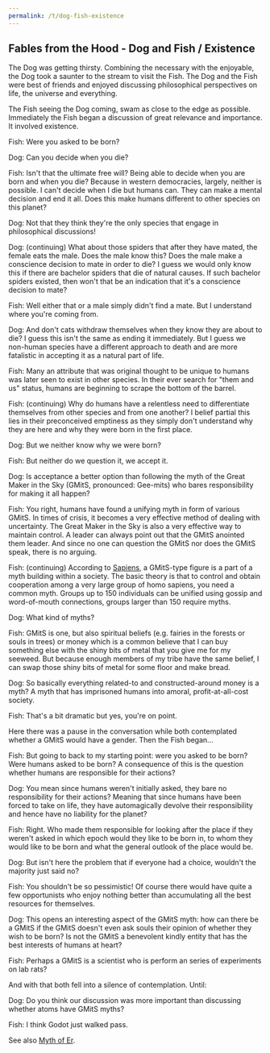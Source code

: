 ```yaml
---
permalink: /t/dog-fish-existence
---
```


## Fables from the Hood - Dog and Fish / Existence

The Dog was getting thirsty. Combining the necessary with the enjoyable, the Dog took a saunter to the stream to visit the Fish. The Dog and the Fish were best of friends and enjoyed discussing philosophical perspectives on life, the universe and everything.

The Fish seeing the Dog coming, swam as close to the edge as possible. Immediately the Fish began a discussion of great relevance and importance. It involved existence.

Fish: Were you asked to be born?

Dog: Can you decide when you die?

Fish: Isn't that the ultimate free will? Being able to decide when you are born and when you die? Because in western democracies, largely, neither is possible. I can't decide when I die but humans can. They can make a mental decision and end it all. Does this make humans different to other species on this planet?

Dog: Not that they think they're the only species that engage in philosophical discussions!

Dog: (continuing) What about those spiders that after they have mated, the female eats the male. Does the male know this? Does the male make a conscience decision to mate in order to die? I guess we would only know this if there are bachelor spiders that die of natural causes. If such bachelor spiders existed, then won't that be an indication that it's a conscience decision to mate?

Fish: Well either that or a male simply didn't find a mate. But I understand where you're coming from.

Dog: And don't cats withdraw themselves when they know they are about to die? I guess this isn't the same as ending it immediately. But I guess we non-human species have a different approach to death and are more fatalistic in accepting it as a natural part of life.

Fish: Many an attribute that was original thought to be unique to humans was later seen to exist in other species. In their ever search for "them and us" status, humans are beginning to scrape the bottom of the barrel.

Fish: (continuing) Why do humans have a relentless need to differentiate themselves from other species and from one another? I belief partial this lies in their preconceived emptiness as they simply don't understand why they are here and why they were born in the first place.

Dog: But we neither know why we were born?

Fish: But neither do we question it, we accept it.

Dog: Is acceptance a better option than following the myth of the Great Maker in the Sky (GMitS, pronounced: Gee-mits) who bares responsibility for making it all happen?

Fish: You right, humans have found a unifying myth in form of various GMitS. In times of crisis, it becomes a very effective method of dealing with uncertainty. The Great Maker in the Sky is also a very effective way to maintain control. A leader can always point out that the GMitS anointed them leader. And since no one can question the GMitS nor does the GMitS speak, there is no arguing.

Fish: (continuing) According to [Sapiens](https://en.wikipedia.org/w/index.php?title=Sapiens:_A_Brief_History_of_Humankind&oldid=1079083762), a GMitS-type figure is a part of a myth building within a society. The basic theory is that to control and obtain cooperation among a very large group of homo sapiens, you need a common myth. Groups up to 150 individuals can be unified using gossip and word-of-mouth connections, groups larger than 150 require myths.

Dog: What kind of myths?

Fish: GMitS is one, but also spiritual beliefs (e.g. fairies in the forests or souls in trees) or money which is a common believe that I can buy something else with the shiny bits of metal that you give me for my seeweed. But because enough members of my tribe have the same belief, I can swap those shiny bits of metal for some floor and make bread.

Dog: So basically everything related-to and constructed-around money is a myth? A myth that has imprisoned humans into amoral, profit-at-all-cost society.

Fish: That's a bit dramatic but yes, you're on point.

Here there was a pause in the conversation while both contemplated whether a GMitS would have a gender. Then the Fish began...

Fish: But going to back to my starting point: were you asked to be born? Were humans asked to be born? A consequence of this is the question whether humans are responsible for their actions?

Dog: You mean since humans weren't initially asked, they bare no responsibility for their actions? Meaning that since humans have been forced to take on life, they have automagically devolve their responsibility and hence have no liability for the planet?

Fish: Right. Who made them responsible for looking after the place if they weren't asked in which epoch would they like to be born in, to whom they would like to be born and what the general outlook of the place would be.

Dog: But isn't here the problem that if everyone had a choice, wouldn't the majority just said no?

Fish: You shouldn't be so pessimistic! Of course there would have quite a few opportunists who enjoy nothing better than accumulating all the best resources for themselves.

Dog: This opens an interesting aspect of the GMitS myth: how can there be a GMitS if the GMitS doesn't even ask souls their opinion of whether they wish to be born? Is not the GMitS a benevolent kindly entity that has the best interests of humans at heart?

Fish: Perhaps a GMitS is a scientist who is perform an series of experiments on lab rats?

And with that both fell into a silence of contemplation. Until:

Dog: Do you think our discussion was more important than discussing whether atoms have GMitS myths?

Fish: I think Godot just walked pass.

See also [Myth of Er](https://en.wikipedia.org/wiki/Myth_of_Er).
